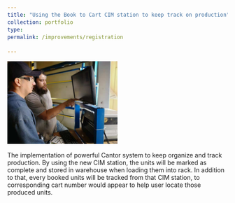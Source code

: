 ```yaml
---
title: "Using the Book to Cart CIM station to keep track on production"
collection: portfolio
type:
permalink: /improvements/registration

---
```

<img src="/images/registerunit.jpg" alt="EmployeeOperatingComputer" width="50%">

The implementation of powerful Cantor system to keep organize and track production.
By using the new CIM station, the units will be marked as complete and stored in warehouse when loading them into rack.
In addition to that, every booked units will be tracked from that CIM station, to corresponding cart number would appear to help user locate those produced units.
